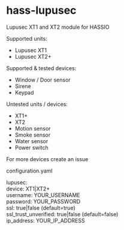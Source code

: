 # hass-lupusec
Lupusec XT1 and XT2 module for HASSIO

Supported units:
- Lupusec XT1
- Lupusec XT2+

Supported & tested devices:
- Window / Door sensor
- Sirene
- Keypad

Untested units / devices:
- XT1+
- XT2
- Motion sensor
- Smoke sensor
- Water sensor
- Power switch


For more devices create an issue

configuration.yaml 

lupusec: <br>
  device: XT1|XT2+ <br>
  username: YOUR_USERNAME <br>
  password: YOUR_PASSWORD <br>
  ssl: true|false (default=true) <br>
  ssl_trust_unverified: true|false (default=false) <br>
  ip_address: YOUR_IP_ADDRESS <br>

